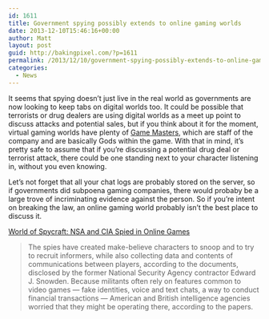 ```yaml
---
id: 1611
title: Government spying possibly extends to online gaming worlds
date: 2013-12-10T15:46:16+00:00
author: Matt
layout: post
guid: http://bakingpixel.com/?p=1611
permalink: /2013/12/10/government-spying-possibly-extends-to-online-gaming-worlds/
categories:
  - News
---
```

It seems that spying doesn&#8217;t just live in the real world as governments are now looking to keep tabs on digital worlds too. It could be possible that terrorists or drug dealers are using digital worlds as a meet up point to discuss attacks and potential sales, but if you think about it for the moment, virtual gaming worlds have plenty of [Game Masters](http://www.wowwiki.com/Game_Master), which are staff of the company and are basically Gods within the game. With that in mind, it&#8217;s pretty safe to assume that if you&#8217;re discussing a potential drug deal or terrorist attack, there could be one standing next to your character listening in, without you even knowing.

Let&#8217;s not forget that all your chat logs are probably stored on the server, so if governments did subpoena gaming companies, there would probaby be a large trove of incriminating evidence against the person. So if you&#8217;re intent on breaking the law, an online gaming world probably isn&#8217;t the best place to discuss it.

[World of Spycraft: NSA and CIA Spied in Online Games](http://www.propublica.org/article/world-of-spycraft-intelligence-agencies-spied-in-online-games)

> The spies have created make-believe characters to snoop and to try to recruit informers, while also collecting data and contents of communications between players, according to the documents, disclosed by the former National Security Agency contractor Edward J. Snowden. Because militants often rely on features common to video games — fake identities, voice and text chats, a way to conduct financial transactions — American and British intelligence agencies worried that they might be operating there, according to the papers.